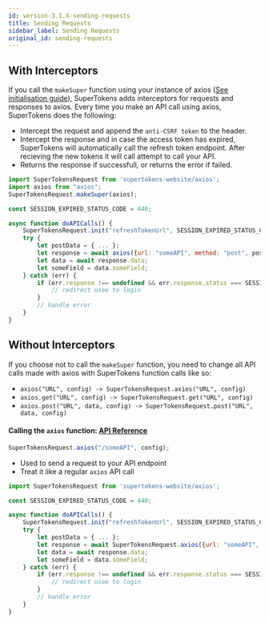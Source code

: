 ```yaml
---
id: version-3.1.X-sending-requests
title: Sending Requests
sidebar_label: Sending Requests
original_id: sending-requests
---
```


## With Interceptors

If you call the ```makeSuper``` function using your instance of axios ([See initialisation guide](initialisation.md#call-the-makesuper-function-api-reference-api-reference-api-reference-supertokensaxiosmakesuperaxios)), SuperTokens adds interceptors for requests and responses to axios. Every time you make an API call using axios, SuperTokens does the following:

- Intercept the request and append the ```anti-CSRF token``` to the header.
- Intercept the response and in case the access token has expired, SuperTokens will automatically call the refresh token endpoint. After recieving the new tokens it will call attempt to call your API.
- Returns the response if successfull, or returns the error if failed.

```js
import SuperTokensRequest from 'supertokens-website/axios';
import axios from "axios";
SuperTokensRequest.makeSuper(axios);

const SESSION_EXPIRED_STATUS_CODE = 440;

async function doAPICalls() {
    SuperTokensRequest.init("refreshTokenUrl", SESSION_EXPIRED_STATUS_CODE);
    try {
        let postData = { ... };
        let response = await axios({url: "someAPI", method: "post", postData });
        let data = await response.data;
        let someField = data.someField;
    } catch (err) {
        if (err.response !== undefined && err.response.status === SESSION_EXPIRED_STATUS_CODE) {
            // redirect usee to login
        }
        // handle error
    }
}
```

## Without Interceptors

If you choose not to call the ```makeSuper``` function, you need to change all API calls made with axios with SuperTokens function calls like so:
- ```axios("URL", config) -> SuperTokensRequest.axios("URL", config)```
- ```axios.get("URL", config) -> SuperTokensRequest.get("URL", config)```
- ```axios.post("URL", data, config) -> SuperTokensRequest.post("URL", data, config)```


#### Calling the ```axios``` function: [API Reference](../api-reference/api-reference#supertokensaxiosaxiosdata-config)

```js
SuperTokensRequest.axios("/someAPI", config);
```

- Used to send a request to your API endpoint
- Treat it like a regular ```axios``` API call

```js
import SuperTokensRequest from 'supertokens-website/axios';

const SESSION_EXPIRED_STATUS_CODE = 440;

async function doAPICalls() {
    SuperTokensRequest.init("refreshTokenUrl", SESSION_EXPIRED_STATUS_CODE)
    try {
        let postData = { ... };
        let response = await SuperTokensRequest.axios({url: "someAPI", method: "post", postData });
        let data = await response.data;
        let someField = data.someField;
    } catch (err) {
        if (err.response !== undefined && err.response.status === SESSION_EXPIRED_STATUS_CODE) {
            // redirect usee to login
        }
        // handle error
    }
}
```